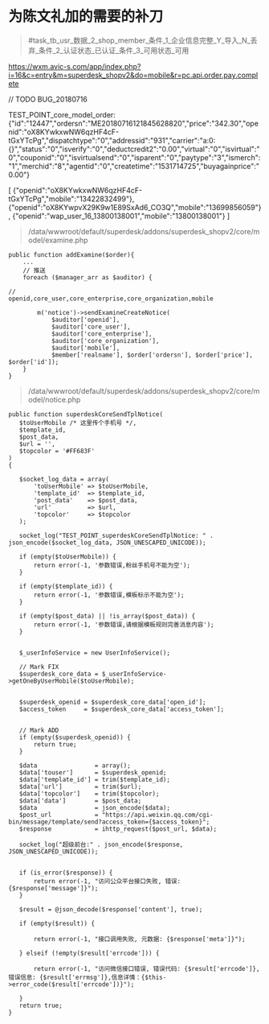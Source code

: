 

# 为陈文礼加的需要的补刀

> #task_tb_usr_数据_2_shop_member_条件_1_企业信息完整_Y_导入_N_丢弃_条件_2_认证状态_已认证_条件_3_可用状态_可用

https://wxm.avic-s.com/app/index.php?i=16&c=entry&m=superdesk_shopv2&do=mobile&r=pc.api.order.pay.complete

// TODO BUG_20180716


TEST_POINT_core_model_order: {"id":"12447","ordersn":"ME20180716121845628820","price":"342.30","openid":"oX8KYwkxwNW6qzHF4cF-tGxYTcPg","dispatchtype":"0","addressid":"931","carrier":"a:0:{}","status":"0","isverify":"0","deductcredit2":"0.00","virtual":"0","isvirtual":"0","couponid":"0","isvirtualsend":"0","isparent":"0","paytype":"3","ismerch":"1","merchid":"8","agentid":"0","createtime":"1531714725","buyagainprice":"0.00"}


[
{"openid":"oX8KYwkxwNW6qzHF4cF-tGxYTcPg","mobile":"13422832499"},
{"openid":"oX8KYwpvX29K9w1E89SxAd6_CO3Q","mobile":"13699856059"},
{"openid":"wap_user_16_13800138001","mobile":"13800138001"}
]


> /data/wwwroot/default/superdesk/addons/superdesk_shopv2/core/model/examine.php
```
public function addExamine($order){
    ... 
    // 推送
    foreach ($manager_arr as $auditor) {

//            openid,core_user,core_enterprise,core_organization,mobile

        m('notice')->sendExamineCreateNotice(
            $auditor['openid'],
            $auditor['core_user'],
            $auditor['core_enterprise'],
            $auditor['core_organization'],
            $auditor['mobile'],
            $member['realname'], $order['ordersn'], $order['price'], $order['id']);
    }
}
```

> /data/wwwroot/default/superdesk/addons/superdesk_shopv2/core/model/notice.php

```
public function superdeskCoreSendTplNotice(
   $toUserMobile /* 这里传个手机号 */,
   $template_id,
   $post_data,
   $url = '',
   $topcolor = '#FF683F'
)
{

   $socket_log_data = array(
       'toUserMobile' => $toUserMobile,
       'template_id'  => $template_id,
       'post_data'    => $post_data,
       'url'          => $url,
       'topcolor'     => $topcolor
   );

   socket_log("TEST_POINT_superdeskCoreSendTplNotice: " . json_encode($socket_log_data, JSON_UNESCAPED_UNICODE));

   if (empty($toUserMobile)) {
       return error(-1, '参数错误,粉丝手机号不能为空');
   }

   if (empty($template_id)) {
       return error(-1, '参数错误,模板标示不能为空');
   }

   if (empty($post_data) || !is_array($post_data)) {
       return error(-1, '参数错误,请根据模板规则完善消息内容');
   }


   $_userInfoService = new UserInfoService();

   // Mark FIX 
   $superdesk_core_data = $_userInfoService->getOneByUserMobile($toUserMobile);


   $superdesk_openid = $superdesk_core_data['open_id'];
   $access_token     = $superdesk_core_data['access_token'];


   // Mark ADD 
   if (empty($superdesk_openid)) {
       return true;
   }

   $data                = array();
   $data['touser']      = $superdesk_openid;
   $data['template_id'] = trim($template_id);
   $data['url']         = trim($url);
   $data['topcolor']    = trim($topcolor);
   $data['data']        = $post_data;
   $data                = json_encode($data);
   $post_url            = "https://api.weixin.qq.com/cgi-bin/message/template/send?access_token={$access_token}";
   $response            = ihttp_request($post_url, $data);

   socket_log("超级前台:" . json_encode($response, JSON_UNESCAPED_UNICODE));


   if (is_error($response)) {
       return error(-1, "访问公众平台接口失败, 错误: {$response['message']}");
   }

   $result = @json_decode($response['content'], true);

   if (empty($result)) {

       return error(-1, "接口调用失败, 元数据: {$response['meta']}");

   } elseif (!empty($result['errcode'])) {

       return error(-1, "访问微信接口错误, 错误代码: {$result['errcode']}, 错误信息: {$result['errmsg']},信息详情：{$this->error_code($result['errcode'])}");

   }
   return true;
}

```